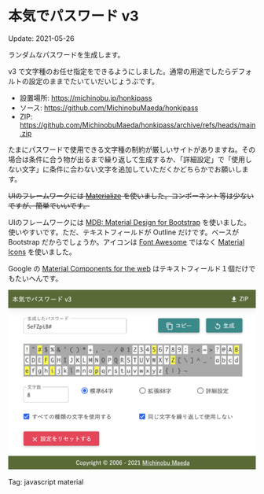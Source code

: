 # 本気でパスワード v3

Update: 2021-05-26

ランダムなパスワードを生成します。

v3 で文字種のお任せ指定をできるようにしました。通常の用途でしたらデフォルトの設定のままでたいていだいじょうぶです。

- 設置場所: <https://michinobu.jp/honkipass>
- ソース: <https://github.com/MichinobuMaeda/honkipass>
- ZIP: <https://github.com/MichinobuMaeda/honkipass/archive/refs/heads/main.zip>

たまにパスワードで使用できる文字種の制約が厳しいサイトがありますね。その場合は条件に合う物が出るまで繰り返して生成するか、「詳細設定」で「使用しない文字」に条件に合わない文字を追加していただくかどちらかでお願いします。

~~UIのフレームワークには [Materialize](https://materializecss.com/) を使いました。コンポーネント等は少ないですが、簡単でいいです。~~

UIのフレームワークには [MDB: Material Design for Bootstrap](https://mdbootstrap.com/) を使いました。使いやすいです。ただ、テキストフィールドが Outline だけです。ベースが Bootstrap だからでしょうか。アイコンは [Font Awesome](https://fontawesome.com/) ではなく [Material Icons](https://fonts.google.com/icons) を使いました。

Google の [Material Components for the web](https://github.com/material-components/material-components-web) はテキストフィールド１個だけでもたいへんです。

[![](20210522honkipass.png)](../honkipass)

Tag: javascript material
